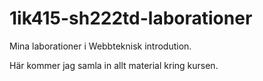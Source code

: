 1ik415-sh222td-laborationer
===========================

Mina laborationer i Webbteknisk introdution.

Här kommer jag samla in allt material kring kursen.